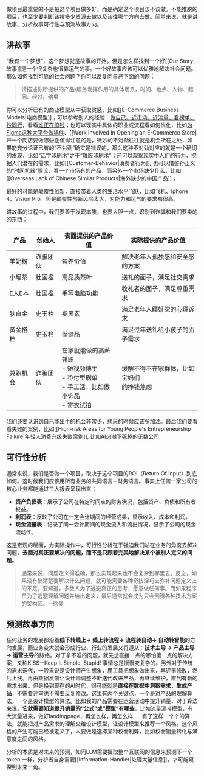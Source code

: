 做项目最重要的不是把这个项目做多好，而是确定这个项目该不该做。不能推脱的项目，也至少要判断该投多少资源去做以及该往哪个方向去做。简单来说，就是讲故事、分析故事可行性与预测故事方向。

## 讲故事

“我有一个梦想”，这个梦想就是故事的开始。但是怎么样找到一个好[[Our Story|故事]]是一个很复杂也很靠运气的事。一个好故事应该可以优雅地解决社会问题。那么如何找到可靠的社会问题？你可以反复问自己下面的问题：

> 请描述你所提供的产品/服务发挥作用的具体场景，时间、地点、人物、起因、经过、结果

你可以分析已有的商业模型从中获取灵感，比如[[E-Commerce Business Models|电商模型]]；可以参考别人的经验：[做自己、近市场、近流量、看榜单、抄同行](https://mp.weixin.qq.com/s/TqsKacR1lKPWALDjsxmiXw)，看看[谁正在搞钱](https://whoismaking.money/)；也可以现实中具体的职业或流程看如何优化，比如[为Figma这种大平台做插件](https://www.bmms.me/blog/slash-programmer-digital-nomad-transition)、[[Work Involved In Opening an E-Commerce Store|开一个网店要做哪些]];值得注意的是，微妙的不对劲往往就是机会所在之处，如果能充分论证已有的“不对劲”确实是错误的，那么这种不对劲对应的就是一个确切的发现，比如“活字印刷术”之于“雕版印刷术”；还可以观察现实中人们的行为，挖掘人们潜在的需求，比如[[Customer-Behavior|消费者行为]]; 也可以借鉴孙正义的“时间机器”理论，看一个市场有的产品，而另外一个市场缺少什么，比如[[Overseas Lack of Chinese Similar Products|海外缺少的中国产品]]；

最好的可能是颠覆性创新，直接带着人类的生活水平飞跃，比如飞机、Iphone 4、Vision Pro。但是颠覆性创新风险太大，对能力和运气的要求都很高。

讲故事的过程中，我们要善于发现本质，也要大胆一点，识别到诈骗和我们要卖的的东西：

| 产品 | 创始人 | 表面提供的产品价值 | 实际提供的产品价值 |
| --- | --- | --- | --- |
| 羊奶粉 | 诈骗团伙 | 营养价值 | 解决老年人孤独感和安全感的方案 |
| 小罐茶 | 杜国楹 | 高品质茶叶 | 送礼的面子，满足社交需求 |
| E人E本 | 杜国楹 | 手写电脑功能 | 收礼者的面子，满足尊重需求 |
| 脑白金 | 史玉柱 | 褪黑素 | 满足老年人睡好觉的心理诉求 |
| 黄金搭档 | 史玉柱 | 保健品 | 满足过年送礼给小孩子的面子需求 |
| 兼职机会 | 诈骗团伙 | 在家就能做的高薪兼职<br>- 短视频博主<br>- 垫付型刷单<br>- 手工活，比如做小饰品<br>- 寄衣试拍 | 缓解不得不在家群体，比如宝妈们<br>的挣钱焦虑 |

我们还要认识到自己能出手的机会非常少，想玩的时候应该多加注。最后我们要看看失败的案例，比如[[High-risk Areas for Young People's Entrepreneurship Failure|年轻人消费升级失败案例]], 比如[AI热潮下死掉的无数公司](:https://dang.ai/ai-graveyard)

## 可行性分析

通常来说，我们是否做一个项目，取决于这个项目的ROI（Return Of Input）到底如何。这时候我们应该用所有业务的共同语言--财务语言。事实上任何一家公司的核心业务都能通过三大报表呈现出来：

- **资产负债表**：展示了公司在特定时间点的财务状况，包括资产、负债和所有者权益。
- **利润表**：反映了公司在一定会计期间的经营成果，显示收入、成本和利润。
- **现金流量表**：记录了同一会计期间的现金流入和流出情况，显示了公司的现金流动性。

这是宏观的层面，为实际操作中，可行性分析在于强迫我们站在业务的角度去解决问题，**去面对真正要解决的问题，而不是只顾着完美地解决某个被别人定义的问题。**

> 通常来说，问题定义得准确，那么实现起来也不会复杂到哪里去。反之，如果没有搞清楚要解决什么问题，就可能需要各种奇技淫巧去弥补问题定义上的不足。要知道，多数人为了逃避真正的思考，愿意做任何事。而如果程序员为了逃避理解问题并给出定义，最后通常就会成为只会倒腾各种技术方案的架构师。--徐昊

## 预测故事方向

任何业务的发展都沿着**线下转线上→ 线上转流程→ 流程转自动→ 自动转智能**的方向发展，而业务变大就会形成行业，行业的发展又将遵从：**技术主导 → 产品主导→ 运营主导**的脉络。对于拿不准的问题，就先想直接一点的哪怕傻一点的解决方案，又称KISS--Keep It Simple, Stupid! 事情总是慢慢变复杂的。另外对于传统的需求迭代，一般来说是设计师产生想象，用工具把想象做出来，再评审修改，然后上线。再由数据反馈让设计师调整不断迭代改进产品，再继续维护，直到有新的需求出来。但是换到现在的AI时代，很可能就是**直接在数据中洞察需求，生成产品**，不需要评审也不需要反复修改。这里有两个关键点，一个是对产品的理解算法，一个是设计模型的算法。比如我的产品需要在运营活动中提升销量，对于算法来说，**它就需要知道提升销量的“公式”或“模型”有哪些**，比如流量漏斗模型，有大流量进来，做好landingpage，再怎么样，再怎么样……有了这样一个个的算法，就能把对产品需求的理解交给设计模型，让设计模型来推荐一个风格。这个风格的产生可能已经被定义了，人要做是选择某种权衡利弊，比如权衡销量转化与满意度之间的风格。

分析的本质是对未来的预测，如同LLM需要摄取整个互联网的信息来预测下一个token 一样，分析者自身需要[[Information-Handler|处理大量信息]]，才可能窥探到未来一角。
